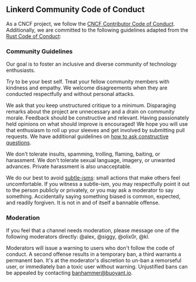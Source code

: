 ## Linkerd Community Code of Conduct

As a CNCF project, we follow the [CNCF Contributor Code of Conduct](https://github.com/cncf/foundation/blob/master/code-of-conduct.md).
Additionally, we are committed to the following guidelines adapted
from the [Rust Code of Conduct](https://www.rust-lang.org/en-US/conduct.html):

### Community Guidelines

Our goal is to foster an inclusive and diverse community of technology
enthusiasts.

Try to be your best self. Treat your fellow community members with kindness
and empathy. We welcome disagreements when they are conducted respectfully and
without personal attacks.

We ask that you keep unstructured critique to a minimum. Disparaging remarks
about the project are unnecessary and a drain on community morale. Feedback
should be constructive and relevant. Having passionately held opinions on what
should improve is encouraged! We hope you will use that enthusiasm to roll up
your sleeves and get involved by submitting pull requests. We have additional
guidelines on
[how to ask constructive questions](https://github.com/linkerd/linkerd/wiki/How-To-Ask-Questions-in-Slack).

We don't tolerate insults, spamming, trolling, flaming, baiting, or
harassment. We don't tolerate sexual language, imagery, or unwanted advances.
Private harassment is also unacceptable.

We do our best to avoid [subtle-isms](https://www.recurse.com/manual#sub-sec-social-rules):
small actions that make others feel uncomfortable. If you
witness a subtle-ism, you may respectfully point it out to the person publicly
or privately, or you may ask a moderator to say something. Accidentally saying
something biased is common, expected, and readily forgiven. It is not in and
of itself a bannable offense.

### Moderation

If you feel that a channel needs moderation, please message one of the
following moderators directly: @alex, @siggy, @olix0r, @kl.

Moderators will issue a warning to users who don't follow the code of conduct.
A second offense results in a temporary ban, a third warrants a permanent ban.
It's at the moderator's discretion to un-ban a remorseful user, or immediately
ban a toxic user without warning. Unjustified bans can be appealed by
contacting banhammer@buoyant.io.
